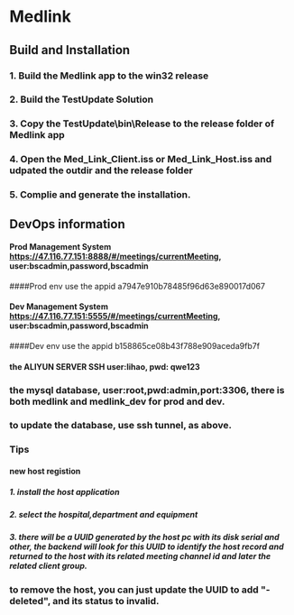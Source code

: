 # Medlink 
## Build and Installation
### 1. Build the Medlink app to the win32 release 
### 2. Build the TestUpdate Solution
### 3. Copy the TestUpdate\bin\Release to the release folder of Medlink app
### 4. Open the Med_Link_Client.iss or Med_Link_Host.iss and udpated the outdir and the release folder
### 5. Complie and generate the installation.
## DevOps information
#### Prod Management System https://47.116.77.151:8888/#/meetings/currentMeeting, user:bscadmin,password,bscadmin
####Prod env use the appid a7947e910b78485f96d63e890017d067
#### Dev Management System https://47.116.77.151:5555/#/meetings/currentMeeting, user:bscadmin,password,bscadmin
####Dev env use the appid b158865ce08b43f788e909aceda9fb7f
#### the ALIYUN SERVER SSH user:lihao, pwd: qwe123
### the mysql database, user:root,pwd:admin,port:3306, there is both medlink and medlink_dev for prod and dev.
### to update the database, use ssh tunnel, as above.

### Tips
#### new host registion
##### 1. install the host application
##### 2. select the hospital,department and equipment 
##### 3. there will be a UUID generated by the host pc with its disk serial and other, the backend will look for this UUID to identify the host record and returned to the host with its related meeting channel id and later the related client group.

### to remove the host, you can just update the UUID to add "-deleted", and its status to invalid. 

